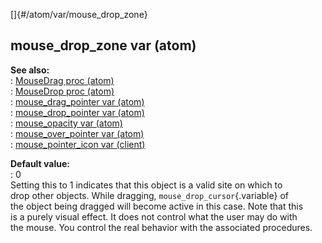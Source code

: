 []{#/atom/var/mouse_drop_zone}    
## mouse_drop_zone var (atom)    
**See also:**    
:   [MouseDrag proc (atom)](/ref/atom/proc/MouseDrag.md)    
:   [MouseDrop proc (atom)](/ref/atom/proc/MouseDrop.md)    
:   [mouse_drag_pointer var (atom)](/ref/atom/var/mouse_drag_pointer.md)    
:   [mouse_drop_pointer var (atom)](/ref/atom/var/mouse_drop_pointer.md)    
:   [mouse_opacity var (atom)](/ref/atom/var/mouse_opacity.md)    
:   [mouse_over_pointer var (atom)](/ref/atom/var/mouse_over_pointer.md)    
:   [mouse_pointer_icon var (client)](/ref/client/var/mouse_pointer_icon.md)    
<!-- -->    
**Default value:**    
:   0    
Setting this to 1 indicates that this object is a valid site on which to    
drop other objects. While dragging, `mouse_drop_cursor`{.variable} of    
the object being dragged will become active in this case. Note that this    
is a purely visual effect. It does not control what the user may do with    
the mouse. You control the real behavior with the associated procedures.  